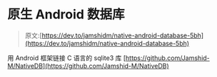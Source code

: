 # 原生 Android 数据库

> 原文:[https://dev.to/jamshidm/native-android-database-5bh](https://dev.to/jamshidm/native-android-database-5bh)

用 Android 框架链接 C 语言的 sqlite3 库
[https://github.com/Jamshid-M/NativeDB](https://github.com/Jamshid-M/NativeDB)